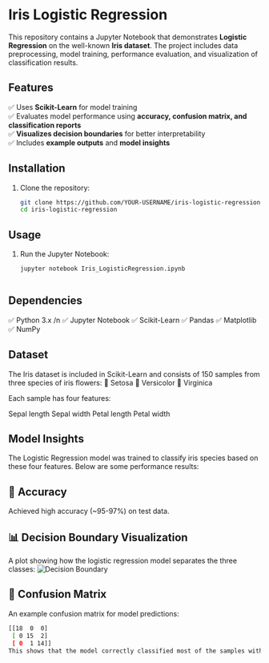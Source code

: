 # Iris Logistic Regression  

This repository contains a Jupyter Notebook that demonstrates **Logistic Regression** on the well-known **Iris dataset**. The project includes data preprocessing, model training, performance evaluation, and visualization of classification results.  

## Features  

✅ Uses **Scikit-Learn** for model training  
✅ Evaluates model performance using **accuracy, confusion matrix, and classification reports**  
✅ **Visualizes decision boundaries** for better interpretability  
✅ Includes **example outputs** and **model insights**  

## Installation  

1. Clone the repository:  
   ```bash
   git clone https://github.com/YOUR-USERNAME/iris-logistic-regression.git
   cd iris-logistic-regression

## Usage

1. Run the Jupyter Notebook:
   ```bash
   jupyter notebook Iris_LogisticRegression.ipynb



## Dependencies

✅ Python 3.x /n
✅ Jupyter Notebook
✅ Scikit-Learn
✅ Pandas
✅ Matplotlib
✅ NumPy

## Dataset

The Iris dataset is included in Scikit-Learn and consists of 150 samples from three species of iris flowers:
🌿 Setosa
🌿 Versicolor
🌿 Virginica

Each sample has four features:

Sepal length
Sepal width
Petal length
Petal width

## Model Insights

The Logistic Regression model was trained to classify iris species based on these four features. Below are some performance results:

## 🎯 Accuracy

Achieved high accuracy (~95-97%) on test data.

## 📊 Decision Boundary Visualization

A plot showing how the logistic regression model separates the three classes:
![Decision Boundary](decision_boundary.png)


## 🔢 Confusion Matrix

An example confusion matrix for model predictions:
   ```bash
   [[18  0  0]
    [ 0 15  2]
    [ 0  1 14]]
This shows that the model correctly classified most of the samples with only a few misclassifications.

